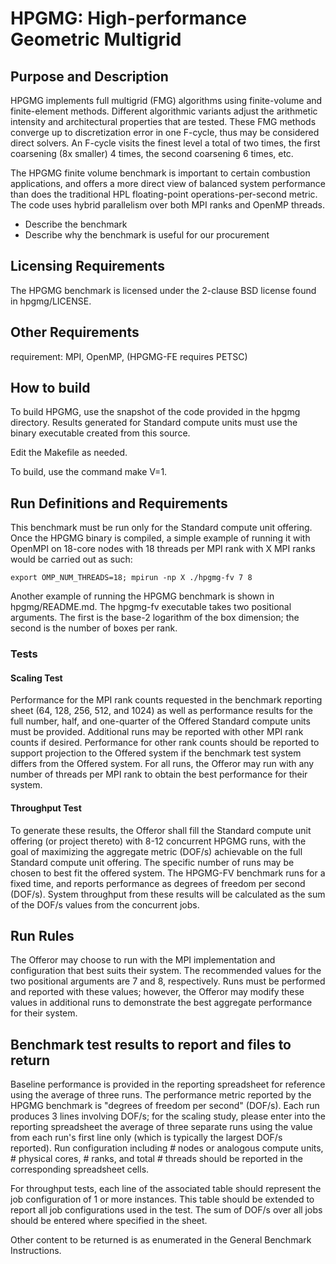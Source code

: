 # HPGMG:  High-performance Geometric Multigrid

## Purpose and Description

HPGMG implements full multigrid (FMG) algorithms using finite-volume and finite-element methods. Different algorithmic variants adjust the arithmetic intensity and architectural properties that are tested. These FMG methods converge up to discretization error in one F-cycle, thus may be considered direct solvers. An F-cycle visits the finest level a total of two times, the first coarsening (8x smaller) 4 times, the second coarsening 6 times, etc.

The HPGMG finite volume benchmark is important to certain combustion applications, and offers a more direct view of balanced system performance than does the traditional HPL floating-point operations-per-second metric. 
The code uses hybrid parallelism over both MPI ranks and OpenMP threads.


- Describe the benchmark
- Describe why the benchmark is useful for our procurement


## Licensing Requirements

The HPGMG benchmark is licensed under the 2-clause BSD license found in hpgmg/LICENSE.

## Other Requirements

requirement: MPI, OpenMP, (HPGMG-FE requires PETSC)


## How to build

To build HPGMG, use the snapshot of the code provided in the hpgmg directory. 
Results generated for Standard compute units must use the binary executable created from this source.

Edit the Makefile as needed.

To build, use the command make V=1.

## Run Definitions and Requirements

This benchmark must be run only for the Standard compute unit offering.
Once the HPGMG binary is compiled, a simple example of running it with OpenMPI on 18-core nodes with 18 threads per MPI rank with X MPI ranks would be carried out as such:

`
export OMP_NUM_THREADS=18;
mpirun -np X ./hpgmg-fv 7 8
`

Another example of running the HPGMG benchmark is shown in hpgmg/README.md. 
The hpgmg-fv executable takes two positional arguments. 
The first is the base-2 logarithm of the box dimension; 
the second is the number of boxes per rank. 

### Tests

#### Scaling Test

Performance for the MPI rank counts requested in the benchmark reporting sheet (64, 128, 256, 512, and 1024) as well as performance results for the full number, half, and one-quarter of the Offered Standard compute units must be provided. Additional runs may be reported with other MPI rank counts if desired. Performance for other rank counts should be reported to support projection to the Offered system if the benchmark test system differs from the Offered system. For all runs, the Offeror may run with any number of threads per MPI rank to obtain the best performance for their system.

#### Throughput Test

To generate these results, the Offeror shall fill the Standard compute unit offering (or project thereto) with 8-12 concurrent HPGMG runs, with the goal of maximizing the aggregate metric (DOF/s) achievable on the full Standard compute unit offering. The specific number of runs may be chosen to best fit the offered system. The HPGMG-FV benchmark runs for a fixed time, and reports performance as degrees of freedom per second (DOF/s). System throughput from these results will be calculated as the sum of the DOF/s values from the concurrent jobs.

## Run Rules

The Offeror may choose to run with the MPI implementation and configuration that best suits their system. 
The recommended values for the two positional arguments are 7 and 8, respectively. 
Runs must be performed and reported with these values; 
however, the Offeror may modify these values in additional runs to demonstrate the best aggregate performance for their system.

## Benchmark test results to report and files to return

Baseline performance is provided in the reporting spreadsheet for reference using the average of three runs. 
The performance metric reported by the HPGMG benchmark is "degrees of freedom per second" (DOF/s). 
Each run produces 3 lines involving DOF/s; 
for the scaling study, please enter into the reporting spreadsheet the average of three separate runs using the value from each run's first line only (which is typically the largest DOF/s reported). 
Run configuration including # nodes or analogous compute units, # physical cores, # ranks, and total # threads should be reported in the corresponding spreadsheet cells.

For throughput tests, each line of the associated table should represent the job configuration of 1 or more instances. 
This table should be extended to report all job configurations used in the test. 
The sum of DOF/s over all jobs should be entered where specified in the sheet.

Other content to be returned is as enumerated in the General Benchmark Instructions.
